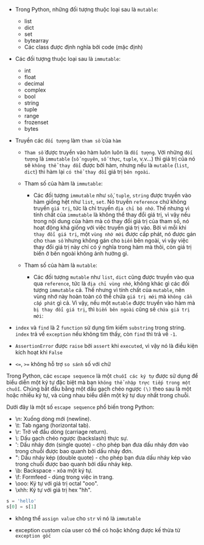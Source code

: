 - Trong Python, những đối tượng thuộc loại sau là `mutable`:
    - list
    - dict
    - set
    - bytearray
    - Các class được định nghĩa bởi code (mặc định)

- Các đối tượng thuộc loại sau là `immutable`:
    - int
    - float
    - decimal
    - complex
    - bool
    - string
    - tuple
    - range
    - frozenset
    - bytes

- Truyền các `đối tượng` làm `tham số` của `hàm`
    - `Tham số` được truyền vào hàm luôn luôn là `đối tượng`. Với những `đối tượng` là `immutable` (`số nguyên`, `số thực`, `tuple`, v.v...) thì giá trị của nó sẽ `không thể thay đổi` được bởi hàm, nhưng nếu là `mutable` (`list`, `dict`) thì hàm lại `có thể thay đổi` giá trị `bên ngoài`.

    - Tham số của hàm là `immutable`:
        - Các đối tượng `immutable` như `số`, `tuple`, `string` được truyền vào hàm giống hệt như `list`, `set`. Nó truyền `reference` chứ không truyền `giá trị`, tức là chỉ truyền `địa chỉ bộ nhớ`. Thế nhưng vì tính chất của `immutable` là không thể thay đổi giá trị, vì vậy nếu trong nội dung của hàm mà có thay đổi giá trị của tham số, nó hoạt động khá giống với việc truyền giá trị vào. Bởi vì mỗi khi `thay đổi giá trị`, một `vùng nhớ mới` được cấp phát, nó được gán cho `tham số` nhưng không gán cho `biến` bên ngoài, vì vậy việc thay đổi giá trị này chỉ có ý nghĩa trong hàm mà thôi, còn giá trị biến ở bên ngoài không ảnh hưởng gì.

    - Tham số của hàm là `mutable`:
        - Các đối tượng `mutable` như `list`, `dict` cũng được truyền vào qua qua `reference`, tức là `địa chỉ vùng nhớ`, không khác gì các đối tượng `immutable` cả. Thế nhưng vì tính chất của `mutable`, nên vùng nhớ này hoàn toàn có thể chứa `giá trị mới` mà `không cần cấp phát` gì cả. Vì vậy, nếu một `mutable` được truyền vào hàm mà `bị thay đổi giá trị`, thì `biến bên ngoài` cũng sẽ `chứa giá trị mới`:

- `index` và `find` là 2 `function` sử dụng tìm kiếm `substring` trong string. `index` trả về `exception` nếu không tìm thấy, còn `find` thì trả về `-1`.

- `AssertionError` được `raise` bởi `assert` khi `executed`, vì vậy nó là điều kiện kích hoạt khi `False`

- `<=`, `>=` không hỗ trợ `so sánh` số với chữ

Trong Python, các `escape sequence` là một `chuỗi các ký tự` được sử dụng để biểu diễn một ký tự đặc biệt mà bạn `không thể nhập trực tiếp trong một chuỗi`. Chúng bắt đầu bằng một dấu gạch chéo ngược `(\)` theo sau là một hoặc nhiều ký tự, và cùng nhau biểu diễn một ký tự duy nhất trong chuỗi.

Dưới đây là một số `escape sequence` phổ biến trong Python:

- \n: Xuống dòng mới (newline).
- \t: Tab ngang (horizontal tab).
- \r: Trở về đầu dòng (carriage return).
- \\: Dấu gạch chéo ngược (backslash) thực sự.
- \': Dấu nháy đơn (single quote) - cho phép bạn đưa dấu nháy đơn vào trong chuỗi được bao quanh bởi dấu nháy đơn.
- \": Dấu nháy kép (double quote) - cho phép bạn đưa dấu nháy kép vào trong chuỗi được bao quanh bởi dấu nháy kép.
- \b: Backspace - xóa một ký tự.
- \f: Formfeed - dùng trong việc in trang.
- \ooo: Ký tự với giá trị octal "ooo".
- \xhh: Ký tự với giá trị hex "hh".


```python
s = 'hello'
s[0] = s[1]
```
- không thể `assign value` cho `str` vì nó là `immutable`

- exception custom của user có thể có hoặc không được kế thừa từ `exception gốc`